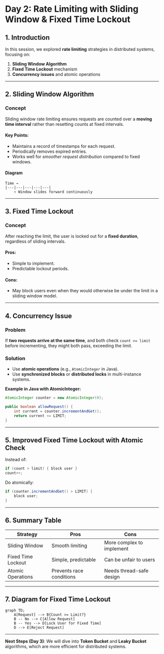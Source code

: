 # Day 2: Rate Limiting with Sliding Window & Fixed Time Lockout

## 1. Introduction
In this session, we explored **rate limiting** strategies in distributed systems, focusing on:
1. **Sliding Window Algorithm**
2. **Fixed Time Lockout** mechanism
3. **Concurrency issues** and atomic operations

---

## 2. Sliding Window Algorithm

### Concept
Sliding window rate limiting ensures requests are counted over a **moving time interval** rather than resetting counts at fixed intervals.

#### Key Points:
- Maintains a record of timestamps for each request.
- Periodically removes expired entries.
- Works well for *smoother request distribution* compared to fixed windows.

#### Diagram

```
Time →
|---|---|---|---|---|
    ↑ Window slides forward continuously
```

---

## 3. Fixed Time Lockout

### Concept
After reaching the limit, the user is locked out for a **fixed duration**, regardless of sliding intervals.

#### Pros:
- Simple to implement.
- Predictable lockout periods.

#### Cons:
- May block users even when they would otherwise be under the limit in a sliding window model.

---

## 4. Concurrency Issue

### Problem
If **two requests arrive at the same time**, and both check `count >= limit` before incrementing, they might both pass, exceeding the limit.

### Solution
- Use **atomic operations** (e.g., `AtomicInteger` in Java).
- Use **synchronized blocks** or **distributed locks** in multi-instance systems.

**Example in Java with AtomicInteger:**
```java
AtomicInteger counter = new AtomicInteger(0);

public boolean allowRequest() {
    int current = counter.incrementAndGet();
    return current <= LIMIT;
}
```

---

## 5. Improved Fixed Time Lockout with Atomic Check

Instead of:
```java
if (count > limit) { block user }
count++;
```

Do atomically:
```java
if (counter.incrementAndGet() > LIMIT) {
    block user;
}
```

---

## 6. Summary Table

| Strategy              | Pros                      | Cons                       |
|-----------------------|---------------------------|----------------------------|
| Sliding Window        | Smooth limiting           | More complex to implement  |
| Fixed Time Lockout    | Simple, predictable       | Can be unfair to users     |
| Atomic Operations     | Prevents race conditions  | Needs thread-safe design   |

---

## 7. Diagram for Fixed Time Lockout

```mermaid
graph TD;
    A[Request] --> B{Count >= Limit?}
    B -- No --> C[Allow Request]
    B -- Yes --> D[Lock User for Fixed Time]
    D --> E[Reject Request]
```

---

**Next Steps (Day 3)**: We will dive into **Token Bucket** and **Leaky Bucket** algorithms, which are more efficient for distributed systems.